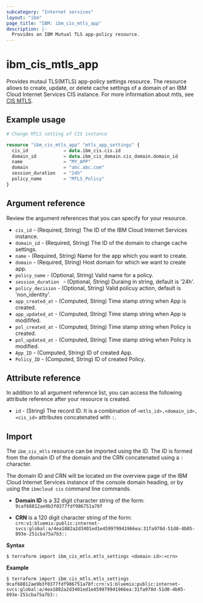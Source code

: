 ```yaml
---
subcategory: "Internet services"
layout: "ibm"
page_title: "IBM: ibm_cis_mtls_app"
description: |-
  Provides an IBM Mutual TLS app-policy resource.
---
```


# ibm_cis_mtls_app
 Provides mutaul TLS(MTLS) app-policy settings resource. The resource allows to create, update, or delete cache settings of a domain of an IBM Cloud Internet Services CIS instance. For more information about mtls, see [CIS MTLS](https://cloud.ibm.com/docs/cis?topic=cis-mtls-features).

## Example usage

```terraform
# Change MTLS setting of CIS instance

resource "ibm_cis_mtls_app" "mtls_app_settings" {
  cis_id             = data.ibm_cis.cis.id
  domain_id          = data.ibm_cis_domain.cis_domain.domain_id
  name               = "MY_APP"
  domain             = "abc.abc.com"
  session_duration   = "24h"
  policy_name        = "MTLS_Policy"
}
```

## Argument reference

Review the argument references that you can specify for your resource. 

- `cis_id`                         - (Required, String) The ID of the IBM Cloud Internet Services instance.
- `domain_id`                      - (Required, String) The ID of the domain to change cache settings.
- `name`                           - (Required, String) Name for the app which you want to create.
- `domain`                         - (Required, String) Host domain for which we want to create app. 
- `policy_name`                    - (Optional, String) Valid name for a policy.
- `session_duration `              - (Optional, String) Duraing in string, default is '24h'.
- `policy_decision`                - (Optional, String) Valid policuy action, default is 'non_identity'.
- `app_created_at`                 - (Computed, String) Time stamp string when App is created.
- `app_updated_at`                 - (Computed, String) Time stamp string when App is modififed.
- `pol_created_at`                 - (Computed, String) Time stamp string when Policy is created.
- `pol_updated_at`                 - (Computed, String) Time stamp string when Policy is modified.
- `App_ID`                         - (Computed, String) ID of created App.
- `Policy_ID`                      - (Computed, String) ID of created Policy.

## Attribute reference
In addition to all argument reference list, you can access the following attribute reference after your resource is created.

- `id` - (String) The record ID. It is a combination of `<mtls_id>,<domain_id>,<cis_id>` attributes concatenated with `:`.

## Import
The `ibm_cis_mtls` resource can be imported using the ID. The ID is formed from the domain ID of the domain and the CRN concatenated  using a `:` character.

The domain ID and CRN will be located on the overview page of the IBM Cloud Internet Services instance of the console domain heading, or by using the `ibmcloud cis` command line commands.

- **Domain ID** is a 32 digit character string of the form: `9caf68812ae9b3f0377fdf986751a78f`

- **CRN** is a 120 digit character string of the form: `crn:v1:bluemix:public:internet-svcs:global:a/4ea1882a2d3401ed1e459979941966ea:31fa970d-51d0-4b05-893e-251cba75a7b3::`

**Syntax**

```
$ terraform import ibm_cis_mtls.mtls_settings <domain-id>:<crn>
```

**Example**

```
$ terraform import ibm_cis_mtls.mtls_settings 9caf68812ae9b3f0377fdf986751a78f:crn:v1:bluemix:public:internet-svcs:global:a/4ea1882a2d3401ed1e459979941966ea:31fa970d-51d0-4b05-893e-251cba75a7b3::
```


